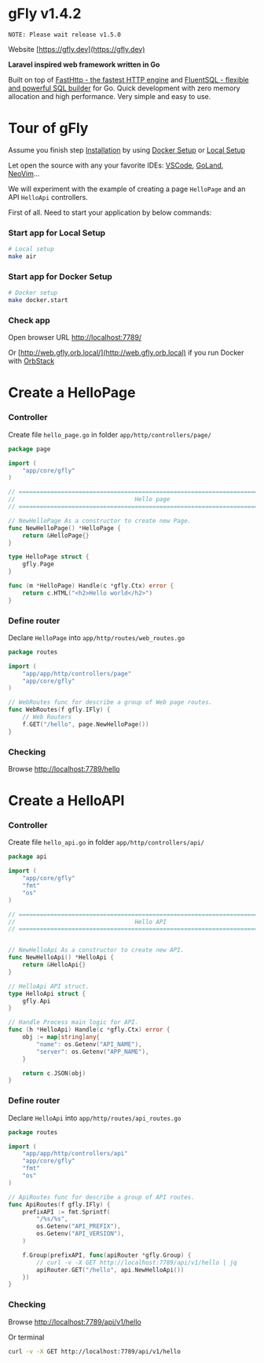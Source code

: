 # gFly v1.4.2

```
NOTE: Please wait release v1.5.0
```

Website [https://gfly.dev](https://gfly.dev)

**Laravel inspired web framework written in Go**

Built on top of [FastHttp - the fastest HTTP engine](https://github.com/valyala/fasthttp) and [FluentSQL - flexible and powerful SQL builder](https://github.com/jiveio/fluentsql) for Go. Quick development with zero memory allocation and high performance. Very simple and easy to use.

# Tour of gFly

Assume you finish step [Installation](https://doc.gfly.dev/docs/01-greeting-start/01-01-01.installation/) by using [Docker Setup](https://doc.gfly.dev/docs/01-greeting-start/01-01-01.installation/#i-docker-setup) or [Local Setup](https://doc.gfly.dev/docs/01-greeting-start/01-01-01.installation/#ii-local-setup)

Let open the source with any your favorite IDEs: [VSCode](https://code.visualstudio.com/), [GoLand](https://www.jetbrains.com/go/), [NeoVim](https://neovim.io/)...

We will experiment with the example of creating a page `HelloPage` and an API `HelloApi` controllers.

First of all. Need to start your application by below commands:

### Start app for Local Setup
```bash
# Local setup
make air
```

### Start app for Docker Setup
```bash
# Docker setup
make docker.start
```

### Check app

Open browser URL [http://localhost:7789/](http://localhost:7789/)

Or [http://web.gfly.orb.local/](http://web.gfly.orb.local) if you run Docker with [OrbStack](https://orbstack.dev)


# Create a HelloPage

### Controller

Create file `hello_page.go` in folder `app/http/controllers/page/`

```go
package page

import (
    "app/core/gfly"
)

// ===============================================================================
//                                  Hello page
// ===============================================================================

// NewHelloPage As a constructor to create new Page.
func NewHelloPage() *HelloPage {
    return &HelloPage{}
}

type HelloPage struct {
    gfly.Page
}

func (m *HelloPage) Handle(c *gfly.Ctx) error {
    return c.HTML("<h2>Hello world</h2>")
}
```

### Define router

Declare `HelloPage` into `app/http/routes/web_routes.go`

```go
package routes

import (
    "app/app/http/controllers/page"
    "app/core/gfly"
)

// WebRoutes func for describe a group of Web page routes.
func WebRoutes(f gfly.IFly) {
    // Web Routers
    f.GET("/hello", page.NewHelloPage())
}

```

### Checking

Browse [http://localhost:7789/hello](http://localhost:7789/hello)

# Create a HelloAPI


### Controller

Create file `hello_api.go` in folder `app/http/controllers/api/`

```go
package api

import (
	"app/core/gfly"
	"fmt"
	"os"
)

// ===============================================================================
//                                  Hello API
// ===============================================================================


// NewHelloApi As a constructor to create new API.
func NewHelloApi() *HelloApi {
	return &HelloApi{}
}

// HelloApi API struct.
type HelloApi struct {
	gfly.Api
}

// Handle Process main logic for API.
func (h *HelloApi) Handle(c *gfly.Ctx) error {
	obj := map[string]any{
		"name": os.Getenv("API_NAME"),
		"server": os.Getenv("APP_NAME"),
	}

	return c.JSON(obj)
}
```

### Define router

Declare `HelloApi` into `app/http/routes/api_routes.go`

```go
package routes

import (
	"app/app/http/controllers/api"
	"app/core/gfly"
	"fmt"
	"os"
)

// ApiRoutes func for describe a group of API routes.
func ApiRoutes(f gfly.IFly) {
	prefixAPI := fmt.Sprintf(
		"/%s/%s",
		os.Getenv("API_PREFIX"),
		os.Getenv("API_VERSION"),
	)

	f.Group(prefixAPI, func(apiRouter *gfly.Group) {
		// curl -v -X GET http://localhost:7789/api/v1/hello | jq
		apiRouter.GET("/hello", api.NewHelloApi())
	})
}
```

### Checking

Browse [http://localhost:7789/api/v1/hello](http://localhost:7789/api/v1/hello)

Or terminal
```bash
curl -v -X GET http://localhost:7789/api/v1/hello
```
